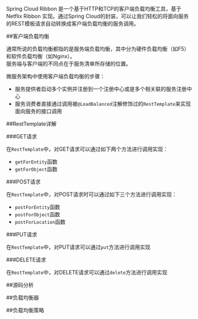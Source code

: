 Spring Cloud Ribbon 是一个基于HTTP和TCP的客户端负载均衡工具，基于Netflix Ribbon 实现。通过Spring Cloud的封装，可以让我们轻松的将面向服务的REST模板请求自动转换成客户端负载均衡的服务调用。

##客户端负载均衡

通常所说的负载均衡都指的是服务端负载均衡，其中分为硬件负载均衡（如F5）和软件负载均衡（如Nginx）。  
服务端与客户端的不同点在于服务清单所存储的位置。

微服务架构中使用客户端负载均衡的步骤：
+ 服务提供者启动多个实例并注册到一个注册中心或是多个相关联的服务注册中心
+ 服务消费者直接通过调用被`@LoadBalanced`注解修饰过的`RestTemplate`来实现面向服务的接口调用

##RestTemplate详解

###GET请求

在`RestTemplate`中，对GET请求可以通过如下两个方法进行调用实现：
+ `getForEntity`函数
+ `getForObject`函数

###POST请求

在`RestTemplate`中，对POST请求时可以通过如下三个方法进行调用实现：
+ `postForEntity`函数
+ `postForObject`函数
+ `postForLocation`函数

###PUT请求

在`RestTemplate`中，对PUT请求可以通过`put`方法进行调用实现

###DELETE请求

在`RestTemplate`中，对DELETE请求可以通过`delete`方法进行调用实现

##源码分析

##负载均衡器

##负载均衡策略







